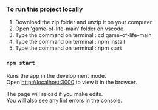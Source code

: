 ### To run this project locally 

1. Download the zip folder and unzip it on your computer
2. Open 'game-of-life-main' folder on vscode
3. Type the command on terminal :  cd game-of-life-main
4. Type the command on terminal :  npm install
5. Type the command on terminal :  npm start

### `npm start`

Runs the app in the development mode.\
Open [http://localhost:3000](http://localhost:3000) to view it in the browser.

The page will reload if you make edits.\
You will also see any lint errors in the console.


